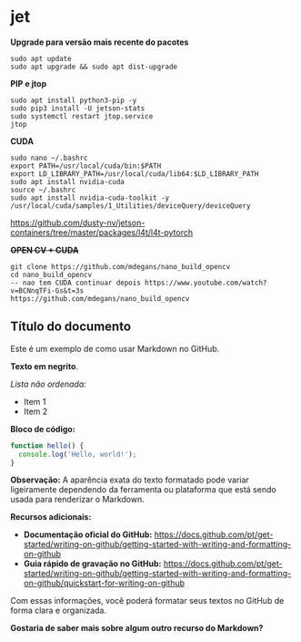 # jet

**Upgrade para versão mais recente do pacotes**
```shell
sudo apt update
sudo apt upgrade && sudo apt dist-upgrade
```
**PIP e jtop**
```shell
sudo apt install python3-pip -y
sudo pip3 install -U jetson-stats
sudo systemctl restart jtop.service
jtop
```
**CUDA**
```shell
sudo nano ~/.bashrc
export PATH=/usr/local/cuda/bin:$PATH
export LD_LIBRARY_PATH=/usr/local/cuda/lib64:$LD_LIBRARY_PATH
sudo apt install nvidia-cuda
source ~/.bashrc
sudo apt install nvidia-cuda-toolkit -y
/usr/local/cuda/samples/1_Utilities/deviceQuery/deviceQuery
```

https://github.com/dusty-nv/jetson-containers/tree/master/packages/l4t/l4t-pytorch

~~**OPEN CV + CUDA**~~
```shell
git clone https://github.com/mdegans/nano_build_opencv
cd nano_build_opencv
-- nao tem CUDA continuar depois https://www.youtube.com/watch?v=BCNnqTFi-Gs&t=3s
https://github.com/mdegans/nano_build_opencv
```

## Título do documento
Este é um exemplo de como usar Markdown no GitHub.

**Texto em negrito**.

*Lista não ordenada:*
  * Item 1
  * Item 2

**Bloco de código:**
```javascript
function hello() {
  console.log('Hello, world!');
}
```

**Observação:** A aparência exata do texto formatado pode variar ligeiramente dependendo da ferramenta ou plataforma que está sendo usada para renderizar o Markdown.

**Recursos adicionais:**

* **Documentação oficial do GitHub:** https://docs.github.com/pt/get-started/writing-on-github/getting-started-with-writing-and-formatting-on-github
* **Guia rápido de gravação no GitHub:** https://docs.github.com/pt/get-started/writing-on-github/getting-started-with-writing-and-formatting-on-github/quickstart-for-writing-on-github

Com essas informações, você poderá formatar seus textos no GitHub de forma clara e organizada.

**Gostaria de saber mais sobre algum outro recurso do Markdown?**
